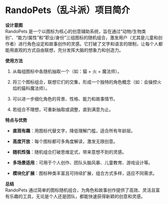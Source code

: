 # RandoPets（乱斗派）项目简介

**设计意图**\
RandoPets 是一个以图标为核心的创意辅助系统，旨在通过“动物/生物类别”、“能力/属性”和“职业/身份”三组图标的随机组合，激发用户（尤其是儿童和创作者）进行角色设定和故事创作的灵感。它打破了文字和语言的限制，让每个人都能用直观的方式自由联想，充分发挥大脑的想象力和创造力。

**使用方法**

1. 从每组图标中各随机抽取一个（如：猫 + 火 + 魔法师）。

2. 将三个图标组合，联想它们的交集，形成一个独特的角色概念（如：会操控火焰的猫科魔法师）。

3. 可以进一步细化角色的背景、性格、能力和故事情节。

4. 若组合不理想，可重新抽取或调整，直到满意为止。

**特点与优势**

* **直观有趣**：用图标代替文字，降低理解门槛，适合所有年龄层。

* **高度开放**：每个图标都可多角度解读，激发无限创意。

* **随机性强**：随机组合打破思维定式，带来意想不到的灵感。

* **多场景适用**：可用于个人创作、团队头脑风暴、儿童教育、游戏设计等。

* **模块化扩展**：图标种类丰富且可持续扩展，组合方式多样，适应不同需求。

**总结**\
RandoPets 通过简单的图标随机组合，为角色和故事创作提供了高效、灵活且富有乐趣的工具，无论是个人还是团队，都能快速获得新颖的创意和灵感。